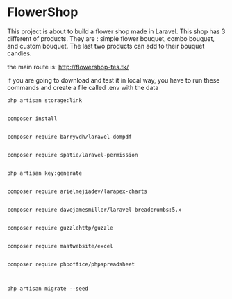 # FlowerShop
This project is about to build  a flower shop made in Laravel. This shop has 3 different of products. They are : simple flower bouquet, combo bouquet, and custom bouquet. The last two products can add to their bouquet candies.

the main route is: 
http://flowershop-tes.tk/

if you are going to download and test it in local way, you have  to run these commands and create a file called .env with the data


    php artisan storage:link


    composer install


    composer require barryvdh/laravel-dompdf


    composer require spatie/laravel-permission


    php artisan key:generate


    composer require arielmejiadev/larapex-charts 


    composer require davejamesmiller/laravel-breadcrumbs:5.x


    composer require guzzlehttp/guzzle


    composer require maatwebsite/excel


    composer require phpoffice/phpspreadsheet



    php artisan migrate --seed

